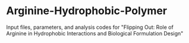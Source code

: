 # Arginine-Hydrophobic-Polymer
Input files, parameters, and analysis codes for "Flipping Out: Role of Arginine in Hydrophobic Interactions and Biological Formulation Design"
